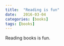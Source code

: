 ```yaml
---
title:  "Reading is fun"
date:   2016-03-04 
categories: [books]
tags: [books]
---
```

Reading books is fun.
